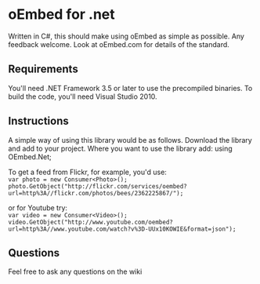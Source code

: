 # oEmbed for .net
Written in C#, this should make using oEmbed as simple as possible. Any feedback welcome.
Look at oEmbed.com for details of the standard.

## Requirements
You'll need .NET Framework 3.5 or later to use the precompiled binaries. To build the code, you'll need Visual Studio 2010.

## Instructions
A simple way of using this library would be as follows. Download the library and add to your project. Where you want to use the library add: using OEmbed.Net;

To get a feed from Flickr, for example, you'd use:  
`var photo = new Consumer<Photo>();`  
`photo.GetObject("http://flickr.com/services/oembed?url=http%3A//flickr.com/photos/bees/2362225867/");`  

or for Youtube try:  
`var video = new Consumer<Video>();`  
`video.GetObject("http://www.youtube.com/oembed?url=http%3A//www.youtube.com/watch?v%3D-UUx10KOWIE&format=json");`  

## Questions
Feel free to ask any questions on the wiki